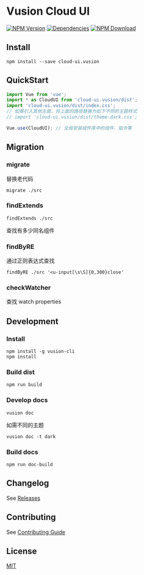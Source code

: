 # Vusion Cloud UI

[![NPM Version][npm-img]][npm-url]
[![Dependencies][david-img]][david-url]
[![NPM Download][download-img]][download-url]

[npm-img]: http://img.shields.io/npm/v/cloud-ui.vusion.svg?style=flat-square
[npm-url]: http://npmjs.org/package/cloud-ui.vusion
[david-img]: http://img.shields.io/david/vusion/cloud-ui.svg?style=flat-square
[david-url]: https://david-dm.org/vusion/cloud-ui
[download-img]: https://img.shields.io/npm/dm/cloud-ui.vusion.svg?style=flat-square
[download-url]: https://npmjs.org/package/cloud-ui.vusion

## Install
``` shell
npm install --save cloud-ui.vusion
```

## QuickStart

``` javascript
import Vue from 'vue';
import * as CloudUI from 'cloud-ui.vusion/dist';
import 'cloud-ui.vusion/dist/index.css';
// 如需引入其他主题，将上面的路径替换为如下不同的主题样式
// import 'cloud-ui.vusion/dist/theme-dark.css';

Vue.use(CloudUI); // 全局安装组件库中的组件、指令等
```

## Migration

### migrate

替换老代码

``` shell
migrate ./src
```

### findExtends

``` shell
findExtends ./src
```

查找有多少同名组件

### findByRE

通过正则表达式查找

``` shell
findByRE ./src '<u-input[\s\S]{0,300}close'
```

### checkWatcher

查找 watch properties

## Development

### Install

```
npm install -g vusion-cli
npm install
```

### Build dist

```
npm run build
```

### Develop docs

``` shell
vusion doc
```

如需不同的主题

``` shell
vusion doc -t dark
```

### Build docs

```
npm run doc-build
```

## Changelog

See [Releases](https://github.com/vusion/proto-ui/releases)

## Contributing

See [Contributing Guide](https://github.com/vusion/DOCUMENTATION/issues/8)

## License

[MIT](LICENSE)
